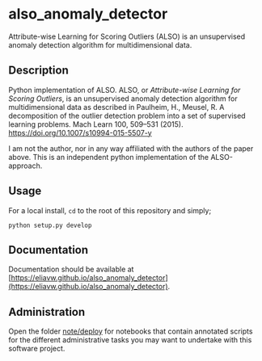 # also_anomaly_detector

Attribute-wise Learning for Scoring Outliers (ALSO) is an unsupervised anomaly detection algorithm for multidimensional data.

## Description

Python implementation of ALSO. ALSO, or _Attribute-wise Learning for Scoring Outliers_, is an unsupervised anomaly detection algorithm for multidimensional data as described in Paulheim, H., Meusel, R. A decomposition of the outlier detection problem into a set of supervised learning problems. Mach Learn 100, 509–531 (2015). https://doi.org/10.1007/s10994-015-5507-y

I am not the author, nor in any way affiliated with the authors of the paper above. This is an independent python implementation of the ALSO-approach.

## Usage

For a local install, `cd` to the root of this repository and simply; 

```
python setup.py develop
```

## Documentation

Documentation should be available at [https://eliavw.github.io/also_anomaly_detector](https://eliavw.github.io/also_anomaly_detector).

## Administration

Open the folder [note/deploy](./note/deploy) for notebooks that contain annotated scripts for the different administrative tasks you may want to undertake with this software project.
